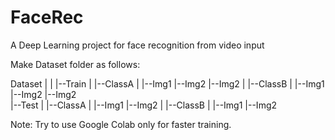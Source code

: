 # FaceRec
A Deep Learning project for face recognition from video input 

Make Dataset folder as follows:

Dataset
|
|
|--Train
   |
   |--ClassA
      |
      |--Img1
      |--Img2
      |--Img2
   |
   |--ClassB
      |
      |--Img1
      |--Img2
      |--Img2      
|--Test
   |
   |--ClassA
      |
      |--Img1
      |--Img2
   |
   |--ClassB
      |
      |--Img1
      |--Img2

Note: Try to use Google Colab only for faster training.

